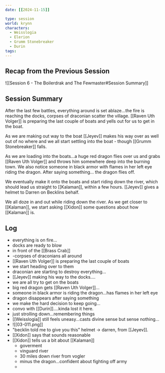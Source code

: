 ```yaml
---
date: [[2024-11-15]]

type: session
world: krynn
characters:
  - Weisslogia
  - Elerion
  - Grumm Stonebreaker
  - Durin
tags:
---
```


## Recap from the Previous Session

![[Session 6 - The Boilerdrak and The Fewmaster#Session Summary]]


## Session Summary

After the last few battles, everything around is set ablaze...the fire is reaching the docks, corpses of draconian scatter the village. [[Raven Uth Volger]] is preparing the last couple of boats and yells out for us to get in the boat. 

As we are making out way to the boat [[Jeyev]] makes his way over as well out of no where and we all start settling into the boat - though [[Grumm Stonebreaker]] falls. 

As we are loading into the boats...a huge red dragon flies over us and grabs [[Raven Uth Volger]] and throws him somewhere deep into the burning town. We also notice someone in black armor with flames in her left eye riding the dragon. After saying something... the dragon flies off. 

We eventually make it onto the boats and start riding down the river, which should lead us straight to [[Kalaman]], within a few hours. [[Jeyev]] gives a helmet to Darren on Becklins behalf. 

We all doze in and out while riding down the river. As we get closer to [[Kalaman]], we start asking [[Xidon]] some questions about how [[Kalaman]] is. 

## Log

- everything is on fire...
- docks are ready to blow
- in front of the [[Brass Crab]]
- -corpses of draconians all around
- [[Raven Uth Volger]] is preparing the last couple of boats
- we start heading over to them
- draconian are starting to destroy everything...
- [[Jeyev]] making his way to the docks....
- we are all try to get on the boats
- big red dragon gets [[Raven Uth Volger]]...
- someone in black armor is riding the dragon...has flames in her left eye
- dragon disappears after saying something
- we make the hard decision to keep going...
- convo with [[Durin]]....kinda lost it here. 
- just strolling down...remembering things
- [[Weisslogia]] still feels uneasy...casts divine sense but sense nothing...
- ![[03-011.png]]
- "becklin told me to give you this" helmet -> darren, from [[Jeyev]]. 
- [[Xidon]] says that sounds reasonable
- [[Xidon]] tells us a bit about [[Kalaman]]
	- goverment
	- vinguard river
	- 30 miles down river from vogler
	- minus the dragon...confident about fighting off army
	- 